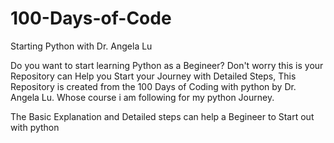 # 100-Days-of-Code
Starting Python with Dr. Angela Lu

Do you want to start learning Python as a Begineer?
Don't worry this is your Repository can Help you Start your Journey with Detailed Steps,
This Repository is created from the 100 Days of Coding with python by Dr. Angela Lu.
Whose course i am following for my python Journey.

The Basic Explanation and Detailed steps can help a Begineer to Start out with python

